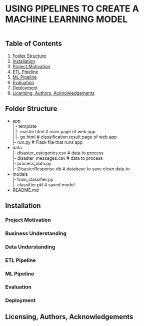 # USING PIPELINES TO CREATE A MACHINE LEARNING MODEL
![]()

## Table of Contents
1. [Folder Structure](#FolderStructure)
2. [Installation](#Installation)
3. [Project Motivation](#Project)
4. [ETL Pipeline](#ETLPipeline)
5. [ML Pipeline](#MLPipeline)
6. [Evaluation](#Evaluation)
7. [Deployment](#Deployment)
8. [Licensing, Authors, Acknowledgements](#License)

## <a name="FolderStructure"></a>Folder Structure
-   app  
    | - template  
    | |- master.html # main page of web app  
    | |- go.html # classification result page of web app  
    |- run.py # Flask file that runs app
-   data  
    |- disaster_categories.csv # data to process  
    |- disaster_messages.csv # data to process  
    |- process_data.py  
    |- DisasterResponse.db # database to save clean data to
-   models  
    |- train_classifier.py  
    |- classifier.pkl # saved model
-   README.md

## <a name="Installation"></a>Installation

### <a name="Project"></a>Project Motivation

### <a name="BusinessUnderstanding"></a>Business Understanding

### <a name="DataUnderstanding"></a>Data Understanding

### <a name="ETLPipeline"></a>ETL Pipeline

### <a name="MLPipeline"></a>ML Pipeline

### <a name="Evaluation"></a>Evaluation

### <a name="Deployment"></a>Deployment

## <a name="License"></a>Licensing, Authors, Acknowledgements

